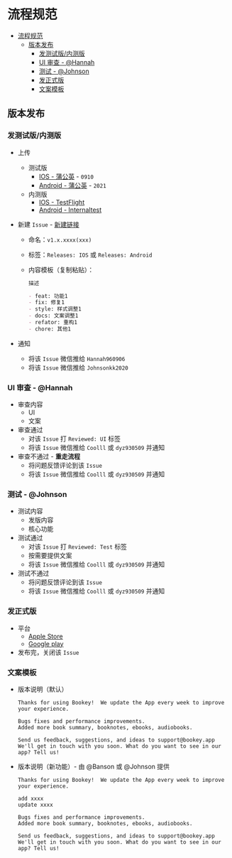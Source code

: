 # 流程规范

- [流程规范](#流程规范)
  - [版本发布](#版本发布)
    - [发测试版/内测版](#发测试版内测版)
    - [UI 审查 - @Hannah](#ui-审查---hannah)
    - [测试 - @Johnson](#测试---johnson)
    - [发正式版](#发正式版)
    - [文案模板](#文案模板)

## 版本发布

### 发测试版/内测版

- 上传
  - 测试版
    - [IOS - 蒲公英](https://www.pgyer.com/o9So) - `0910`
    - [Android - 蒲公英](https://www.pgyer.com/C5re) - `2021`
  - 内测版
    - [IOS - TestFlight](https://apps.apple.com/cn/app/testflight/id899247664)
    - [Android - Internaltest](https://play.google.com/apps/internaltest/4700196513230198982)
- 新建 `Issue` - [新建链接](https://github.com/bookey-dev/bookey.requirement/issues/new/choose)
  - 命名：`v1.x.xxxx(xxx)`
  - 标签：`Releases: IOS` 或 `Releases: Android`
  - 内容模板（复制粘贴）：

     ```md
     描述

     - feat: 功能1
     - fix: 修复1
     - style: 样式调整1
     - docs: 文案调整1
     - refator: 重构1
     - chore: 其他1
     ```

- 通知
  - 将该 `Issue` 微信推给 `Hannah960906`
  - 将该 `Issue` 微信推给 `Johnsonkk2020`

### UI 审查 - @Hannah

- 审查内容
  - UI
  - 文案
- 审查通过
  - 对该 `Issue` 打 `Reviewed: UI` 标签
  - 将该 `Issue` 微信推给 `Coolll` 或 `dyz930509` 并通知
- 审查不通过 - **重走流程**
  - 将问题反馈评论到该 `Issue`
  - 将该 `Issue` 微信推给 `Coolll` 或 `dyz930509` 并通知

### 测试 - @Johnson

- 测试内容
  - 发版内容
  - 核心功能
- 测试通过
  - 对该 `Issue` 打 `Reviewed: Test` 标签
  - 按需要提供文案
  - 将该 `Issue` 微信推给 `Coolll` 或 `dyz930509` 并通知
- 测试不通过
  - 将问题反馈评论到该 `Issue`
  - 将该 `Issue` 微信推给 `Coolll` 或 `dyz930509` 并通知

### 发正式版

- 平台
  - [Apple Store](https://apps.apple.com/cn/app/id1490069864)
  - [Google play](https://play.google.com/store/apps/details?id=app.bookey)
- 发布完，关闭该 `Issue`

### 文案模板

- 版本说明（默认）

   ```text
   Thanks for using Bookey!  We update the App every week to improve your experience.  

   Bugs fixes and performance improvements.
   Added more book summary, booknotes, ebooks, audiobooks.

   Send us feedback, suggestions, and ideas to support@bookey.app
   We'll get in touch with you soon. What do you want to see in our app? Tell us!
   ```

- 版本说明（新功能）- 由 @Banson 或 @Johnson 提供

   ```text
   Thanks for using Bookey!  We update the App every week to improve your experience.  

   add xxxx
   update xxxx

   Bugs fixes and performance improvements.
   Added more book summary, booknotes, ebooks, audiobooks.

   Send us feedback, suggestions, and ideas to support@bookey.app
   We'll get in touch with you soon. What do you want to see in our app? Tell us!
   ```
